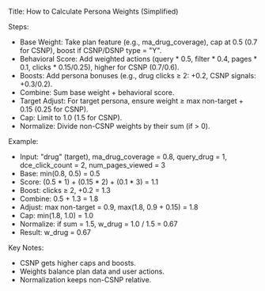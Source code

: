 Title: How to Calculate Persona Weights (Simplified)

Steps:
- Base Weight: Take plan feature (e.g., ma_drug_coverage), cap at 0.5 (0.7 for CSNP), boost if CSNP/DSNP type = "Y".
- Behavioral Score: Add weighted actions (query * 0.5, filter * 0.4, pages * 0.1, clicks * 0.15/0.25), higher for CSNP (0.7/0.6).
- Boosts: Add persona bonuses (e.g., drug clicks ≥ 2: +0.2, CSNP signals: +0.3/0.2).
- Combine: Sum base weight + behavioral score.
- Target Adjust: For target persona, ensure weight ≥ max non-target + 0.15 (0.25 for CSNP).
- Cap: Limit to 1.0 (1.5 for CSNP).
- Normalize: Divide non-CSNP weights by their sum (if > 0).

Example:
- Input: "drug" (target), ma_drug_coverage = 0.8, query_drug = 1, dce_click_count = 2, num_pages_viewed = 3
- Base: min(0.8, 0.5) = 0.5
- Score: (0.5 * 1) + (0.15 * 2) + (0.1 * 3) = 1.1
- Boost: clicks ≥ 2, +0.2 = 1.3
- Combine: 0.5 + 1.3 = 1.8
- Adjust: max non-target = 0.9, max(1.8, 0.9 + 0.15) = 1.8
- Cap: min(1.8, 1.0) = 1.0
- Normalize: if sum = 1.5, w_drug = 1.0 / 1.5 = 0.67
- Result: w_drug = 0.67

Key Notes:
- CSNP gets higher caps and boosts.
- Weights balance plan data and user actions.
- Normalization keeps non-CSNP relative.
